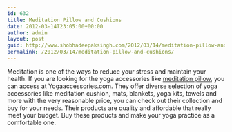 ```yaml
---
id: 632
title: Meditation Pillow and Cushions
date: 2012-03-14T23:05:00+00:00
author: admin
layout: post
guid: http://www.shobhadeepaksingh.com/2012/03/14/meditation-pillow-and-cushions/
permalink: /2012/03/14/meditation-pillow-and-cushions/
---
```

Meditation is one of the ways to reduce your stress and maintain your health. If you are looking for the yoga accessories like [meditation pillow](http://www.yogaaccessories.com/Zafus-and-Zabutons_c_1043.html), you can access at Yogaaccessories.com. They offer diverse selection of yoga accessories like meditation cushion, mats, blankets, yoga kits, towels and more with the very reasonable price, you can check out their collection and buy for your needs. Their products are quality and affordable that really meet your budget. Buy these products and make your yoga practice as a comfortable one.